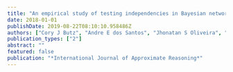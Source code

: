 ```yaml
---
title: "An empirical study of testing independencies in Bayesian networks using rp-separation"
date: 2018-01-01
publishDate: 2019-08-22T08:10:10.958486Z
authors: ["Cory J Butz", "Andre E dos Santos", "Jhonatan S Oliveira", "Christophe Gonzales"]
publication_types: ["2"]
abstract: ""
featured: false
publication: "*International Journal of Approximate Reasoning*"
---
```


